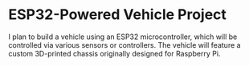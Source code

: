 # ESP32-Powered Vehicle Project

I plan to build a vehicle using an ESP32 microcontroller, which will be controlled via various sensors or controllers. The vehicle will feature a custom 3D-printed chassis originally designed for Raspberry Pi.
